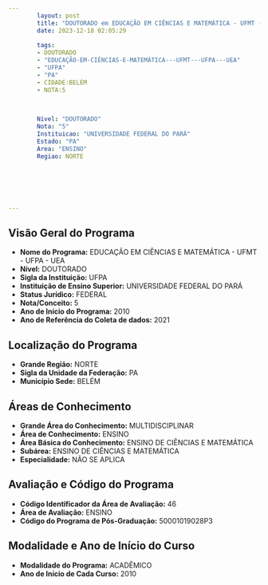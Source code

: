```yaml
---
        layout: post
        title: "DOUTORADO em EDUCAÇÃO EM CIÊNCIAS E MATEMÁTICA - UFMT - UFPA - UEA na UFPA  "
        date: 2023-12-18 02:05:29
     
        tags:
        - DOUTORADO
        - "EDUCAÇÃO-EM-CIÊNCIAS-E-MATEMÁTICA---UFMT---UFPA---UEA"
        - "UFPA"
        - "PA"
        - CIDADE:BELÉM
        - NOTA:5
        
       

        Nivel: "DOUTORADO"
        Nota: "5"
        Instituicao: "UNIVERSIDADE FEDERAL DO PARÁ"
        Estado: "PA"
        Area: "ENSINO"
        Regiao: NORTE
        
        
        
        
        
        
---
```

## Visão Geral do Programa
- **Nome do Programa:** EDUCAÇÃO EM CIÊNCIAS E MATEMÁTICA - UFMT - UFPA - UEA
- **Nível:** DOUTORADO
- **Sigla da Instituição:** UFPA
- **Instituição de Ensino Superior:** UNIVERSIDADE FEDERAL DO PARÁ
- **Status Jurídico:** FEDERAL
- **Nota/Conceito:** 5
- **Ano de Início do Programa:** 2010
- **Ano de Referência do Coleta de dados:** 2021

## Localização do Programa
- **Grande Região:** NORTE
- **Sigla da Unidade da Federação:** PA
- **Município Sede:** BELÉM

## Áreas de Conhecimento
- **Grande Área do Conhecimento:** MULTIDISCIPLINAR
- **Área de Conhecimento:** ENSINO
- **Área Básica do Conhecimento:** ENSINO DE CIÊNCIAS E MATEMÁTICA
- **Subárea:** ENSINO DE CIÊNCIAS E MATEMÁTICA
- **Especialidade:** NÃO SE APLICA

## Avaliação e Código do Programa
- **Código Identificador da Área de Avaliação:** 46
- **Área de Avaliação:** ENSINO
- **Código do Programa de Pós-Graduação:** 50001019028P3


## Modalidade e Ano de Início do Curso
- **Modalidade do Programa:** ACADÊMICO
- **Ano de Início de Cada Curso:** 2010
